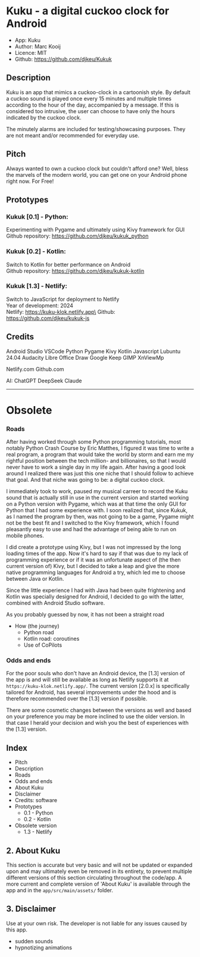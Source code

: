 # Kuku - a digital cuckoo clock for Android
- App: Kuku
- Author: Marc Kooij
- Licence: MIT
- Github: https://github.com/djkeu/Kukuk

## Description
Kuku is an app that mimics a cuckoo-clock in a cartoonish style. By default a cuckoo sound is played once every 15 minutes and multiple times according to the hour of the day, accompanied by a message. If this is considered too intrusive, the user can choose to have only the hours indicated by the cuckoo clock.

The minutely alarms are included for testing/showcasing purposes. They are not meant and/or recommended for everyday use.

## Pitch
Always wanted to own a cuckoo clock but couldn't afford one?
Well, bless the marvels of the modern world, you can get one on your Android phone right now. For Free!

## Prototypes
### Kukuk [0.1] - Python:
Experimenting with Pygame and ultimately using Kivy framework for GUI\
Github repository: https://github.com/djkeu/kukuk_python

### Kukuk [0.2] - Kotlin:
Switch to Kotlin for better performance on Android\
Github repository: https://github.com/djkeu/kukuk-kotlin

### Kukuk [1.3] - Netlify:
Switch to JavaScript for deployment to Netlify\
Year of development: 2024\
Netlify: https://kuku-klok.netlify.app\
Github: https://github.com/djkeu/kukuk-js

## Credits
Android Studio
VSCode
Python
Pygame
Kivy
Kotlin
Javascript
Lubuntu 24.04
Audacity
Libre Office Draw
Google Keep
GIMP
XnViewMp

Netlify.com
Github.com

AI:
ChatGPT
DeepSeek
Claude




-----


# Obsolete

### Roads
After having worked through some Python programming tutorials, most notably Python Crash Course by Eric Matthes, I figured it was time to write a real program, a program that would take the world by storm and earn me my rightful position between the tech million- and billionaires, so that I would never have to work a single day in my life again. After having a good look around I realized there was just this one niche that I should follow to achieve that goal. And that niche was going to be: a digital cuckoo clock.

I immediately took to work, paused my musical carreer to record the Kuku sound that is actually still in use in the current version and started working on a Python version with Pygame, which was at that time the only GUI for Python that I had some experience with. I soon realized that, since Kukuk, as I named the program by then, was not going to be a game, Pygame might not be the best fit and I switched to the Kivy framework, which I found pleasantly easy to use and had the advantage of being able to run on mobile phones.

I did create a prototype using Kivy, but I was not impressed by the long loading times of the app. Now it's hard to say if that was due to my lack of programming experience or if it was an unfortunate aspect of (the then current version of) Kivy, but I decided to take a leap and give the more native programming languages for Android a try, which led me to choose between Java or Kotlin.

Since the little experience I had with Java had been quite frightening and Kotlin was specially designed for Android, I decided to go with the latter, combined with Android Studio software.

As you probably guessed by now, it has not been a straight road

- How (the journey)
    - Python road
    - Kotlin road: coroutines
    - Use of CoPilots

### Odds and ends
For the poor souls who don't have an Android device, the [1.3] version of the app is and will still be available as long as Netlify supports it at `https://kuku-klok.netlify.app/`. The current version [2.0.x] is specifically tailored for Android, has several improvements under the hood and is therefore recommended over the [1.3] version if possible.

There are some cosmetic changes between the versions as well and based on your preference you may be more inclined to use the older version. In that case I herald your decision and wish you the best of experiences with the [1.3] version.




## Index
- Pitch
- Description
- Roads
- Odds and ends
- About Kuku
- Disclaimer
- Credits: software
- Prototypes
    - 0.1 - Python
    - 0.2 - Kotlin 
- Obsolete version
    - 1.3 - Netlify


## 2. About Kuku
This section is accurate but very basic and will not be updated or expanded upon and may ultimately even be removed in its entirety, to prevent multiple different versions of this section circulating throughout the code/app. A more current and complete version of 'About Kuku' is available through the app and in the `app/src/main/assets/` folder.


## 3. Disclaimer
Use at your own risk. The developer is not liable for any issues caused by this app.
- sudden sounds
- hypnotizing animations



